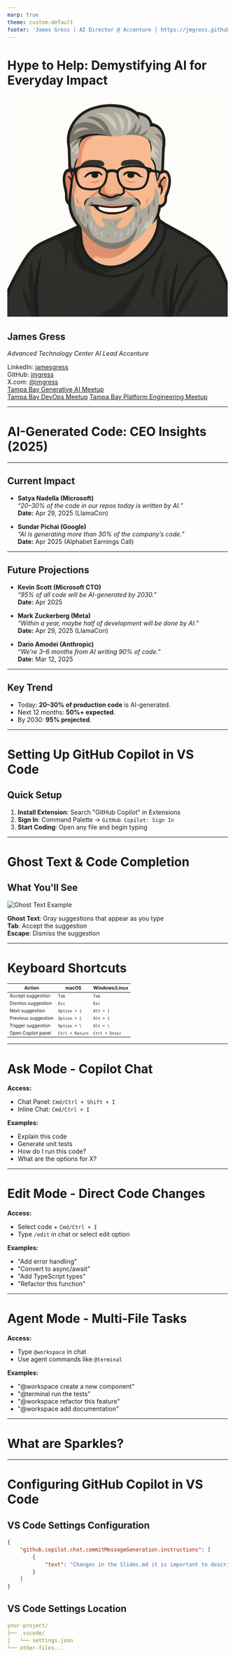 ```yaml
---
marp: true
theme: custom-default
footer: 'James Gress | AI Director @ Accenture | https://jmgress.github.io/usegenai/'
---
```

# Hype to Help: Demystifying AI for Everyday Impact

![bg right:40%](img/00-jamesgress.png)

## James Gress
_Advanced Technology Center AI Lead Accenture_


<i class="fa-brands fa-linkedin"></i> LinkedIn: [jamesgress](https://linkedin.com/in/jamesgress/)  
<i class="fa-brands fa-github"></i> GitHub: [jmgress](https://github.com/jmgress)  
<i class="fa-brands fa-x-twitter"></i> X.com: [@jmgress](https://x.com/jmgress)  
<i class="fa-brands fa-meetup"></i> [Tampa Bay Generative AI Meetup](https://www.meetup.com/tampa-bay-generative-ai-meetup/)  
<i class="fa-brands fa-meetup"></i> [Tampa Bay DevOps Meetup](https://www.meetup.com/tampa-devops-meetup/)
<i class="fa-brands fa-meetup"></i> [Tampa Bay Platform Engineering Meetup](https://www.meetup.com/tampabayplatformengineering/)
<!-- 
Done 100's of Prototypes
Taken 10 applications to Production ranging from simple RAG to more complex Agentic systems
Specialize in AI in the SDLD or TDLC
-->

---

# **AI-Generated Code: CEO Insights (2025)**

---

## **Current Impact**
- **Satya Nadella (Microsoft)**  
  *“20–30% of the code in our repos today is written by AI.”*  
  **Date:** Apr 29, 2025 (LlamaCon)

- **Sundar Pichai (Google)**  
  *“AI is generating more than 30% of the company’s code.”*  
  **Date:** Apr 2025 (Alphabet Earnings Call)

<!--
Sources:
Satya Nadella: https://www.windowscentral.com/software-apps/ai/satya-nadella-says-30-of-microsofts-code-is-written-by-ai  
Sundar Pichai: https://www.cnbc.com/2025/04/25/google-ceo-sundar-pichai-says-ai-generates-30percent-of-company-code.html  
-->

---

## **Future Projections**
- **Kevin Scott (Microsoft CTO)**  
  *“95% of all code will be AI-generated by 2030.”*  
  **Date:** Apr 2025

- **Mark Zuckerberg (Meta)**  
  *“Within a year, maybe half of development will be done by AI.”*  
  **Date:** Apr 29, 2025 (LlamaCon)

- **Dario Amodei (Anthropic)**  
  *“We’re 3–6 months from AI writing 90% of code.”*  
  **Date:** Mar 12, 2025

<!--
Sources:
Kevin Scott: https://www.windowscentral.com/software-apps/ai/microsoft-cto-predicts-95percent-ai-generated-code-by-2030  
Mark Zuckerberg: https://www.theverge.com/2025/04/29/meta-ceo-mark-zuckerberg-ai-to-write-half-of-code-next-year  
Dario Amodei: https://www.windowscentral.com/software-apps/ai/anthropic-ceo-predicts-ai-writing-90percent-of-code-in-6-months  
-->

---

## **Key Trend**
- Today: **20–30% of production code** is AI-generated.
- Next 12 months: **50%+ expected**.
- By 2030: **95% projected**.

<!--
Summary Sources:
Industry CEO statements from 2025 events and interviews listed above.
-->

---

# **Setting Up GitHub Copilot in VS Code**

## **Quick Setup**

1. **Install Extension**: Search "GitHub Copilot" in Extensions
2. **Sign In**: Command Palette → `GitHub Copilot: Sign In`
3. **Start Coding**: Open any file and begin typing

<!-- Requires active GitHub Copilot subscription -->

---

# **Ghost Text & Code Completion**

## **What You'll See**

![Ghost Text Example](img/ghost-text-example.png)

**Ghost Text**: Gray suggestions that appear as you type  
**Tab**: Accept the suggestion  
**Escape**: Dismiss the suggestion

<!-- 
Demo tips:
- Show live coding with ghost text appearing
- Demonstrate accepting/rejecting suggestions
- Show how context influences suggestions
-->

---

# **Keyboard Shortcuts**

<style scoped>
table { 
  font-size: 0.75em;
}
</style>

| Action | macOS | Windows/Linux |
|--------|-------|---------------|
| Accept suggestion | `Tab` | `Tab` |
| Dismiss suggestion | `Esc` | `Esc` |
| Next suggestion | `Option + ]` | `Alt + ]` |
| Previous suggestion | `Option + [` | `Alt + [` |
| Trigger suggestion | `Option + \` | `Alt + \` |
| Open Copilot panel | `Ctrl + Return` | `Ctrl + Enter` |

<!-- Reference these shortcuts during live demos -->

---

# **Ask Mode - Copilot Chat**

**Access:**
- Chat Panel: `Cmd/Ctrl + Shift + I`
- Inline Chat: `Cmd/Ctrl + I`

**Examples:**
- Explain this code
- Generate unit tests
- How do I run this code?
- What are the options for X?

<!-- Show both chat panel and inline chat demos -->

---

# **Edit Mode - Direct Code Changes**

**Access:**
- Select code + `Cmd/Ctrl + I`
- Type `/edit` in chat or select edit option

**Examples:**
- "Add error handling"
- "Convert to async/await"
- "Add TypeScript types"
- "Refactor this function"

<!-- Demo: Select code, use Cmd+I, show direct edits -->

---

# **Agent Mode - Multi-File Tasks**

**Access:**
- Type `@workspace` in chat
- Use agent commands like `@terminal`

**Examples:**
- "@workspace create a new component"
- "@terminal run the tests"
- "@workspace refactor this feature"
- "@workspace add documentation"

<!-- Demo: Show @workspace for complex multi-file operations -->

---

# **What are Sparkles?** 

<!-- Interactive question slide to engage the audience about GitHub Copilot's sparkle indicators -->
---

# **Configuring GitHub Copilot in VS Code**

## **VS Code Settings Configuration**



```json
{
    "github.copilot.chat.commitMessageGeneration.instructions": [
        {
            "text": "Changes in the Slides.md it is important to describe the changes in the content and not the technical changes that were done."
        }
    ]
}
```

## **VS Code Settings Location**

```yaml
your-project/
├── .vscode/
│   └── settings.json
└── other-files...
```

<!-- 
Benefits:
- Project-specific AI behavior tailored to your workflow
- Team consistency through shared configuration
- Context-aware assistance for different file types

This configuration ensures Copilot generates commit messages focused on content changes rather than technical implementation details
-->



